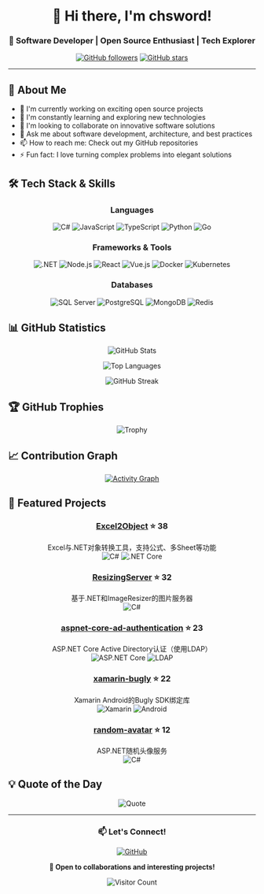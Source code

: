 <div align="center">
  
# 👋 Hi there, I'm chsword!

### 💫 Software Developer | Open Source Enthusiast | Tech Explorer

[![GitHub followers](https://img.shields.io/github/followers/chsword?label=Follow&style=social)](https://github.com/chsword)
[![GitHub stars](https://img.shields.io/github/stars/chsword?label=Stars&style=social)](https://github.com/chsword)

</div>

---

## 🚀 About Me

- 🔭 I'm currently working on exciting open source projects
- 🌱 I'm constantly learning and exploring new technologies
- 👯 I'm looking to collaborate on innovative software solutions
- 💬 Ask me about software development, architecture, and best practices
- 📫 How to reach me: Check out my GitHub repositories
- ⚡ Fun fact: I love turning complex problems into elegant solutions

## 🛠️ Tech Stack & Skills

<div align="center">

### Languages
![C#](https://img.shields.io/badge/C%23-239120?style=for-the-badge&logo=c-sharp&logoColor=white)
![JavaScript](https://img.shields.io/badge/JavaScript-F7DF1E?style=for-the-badge&logo=javascript&logoColor=black)
![TypeScript](https://img.shields.io/badge/TypeScript-007ACC?style=for-the-badge&logo=typescript&logoColor=white)
![Python](https://img.shields.io/badge/Python-3776AB?style=for-the-badge&logo=python&logoColor=white)
![Go](https://img.shields.io/badge/Go-00ADD8?style=for-the-badge&logo=go&logoColor=white)

### Frameworks & Tools
![.NET](https://img.shields.io/badge/.NET-512BD4?style=for-the-badge&logo=dotnet&logoColor=white)
![Node.js](https://img.shields.io/badge/Node.js-43853D?style=for-the-badge&logo=node.js&logoColor=white)
![React](https://img.shields.io/badge/React-20232A?style=for-the-badge&logo=react&logoColor=61DAFB)
![Vue.js](https://img.shields.io/badge/Vue.js-35495E?style=for-the-badge&logo=vue.js&logoColor=4FC08D)
![Docker](https://img.shields.io/badge/Docker-2496ED?style=for-the-badge&logo=docker&logoColor=white)
![Kubernetes](https://img.shields.io/badge/Kubernetes-326CE5?style=for-the-badge&logo=kubernetes&logoColor=white)

### Databases
![SQL Server](https://img.shields.io/badge/SQL%20Server-CC2927?style=for-the-badge&logo=microsoft-sql-server&logoColor=white)
![PostgreSQL](https://img.shields.io/badge/PostgreSQL-316192?style=for-the-badge&logo=postgresql&logoColor=white)
![MongoDB](https://img.shields.io/badge/MongoDB-4EA94B?style=for-the-badge&logo=mongodb&logoColor=white)
![Redis](https://img.shields.io/badge/Redis-DC382D?style=for-the-badge&logo=redis&logoColor=white)

</div>

## 📊 GitHub Statistics

<div align="center">
  
![GitHub Stats](https://github-readme-stats.vercel.app/api?username=chsword&show_icons=true&theme=default&hide_border=true&count_private=true)

![Top Languages](https://github-readme-stats.vercel.app/api/top-langs/?username=chsword&layout=compact&theme=default&hide_border=true)

![GitHub Streak](https://github-readme-streak-stats.herokuapp.com/?user=chsword&theme=default&hide_border=true)

</div>

## 🏆 GitHub Trophies

<div align="center">
  
![Trophy](https://github-profile-trophy.vercel.app/?username=chsword&theme=flat&no-frame=true&no-bg=true&margin-w=4&row=1)

</div>

## 📈 Contribution Graph

<div align="center">
  
[![Activity Graph](https://github-readme-activity-graph.vercel.app/graph?username=chsword&theme=github-light&hide_border=true)](https://github.com/chsword)

</div>

## 🌟 Featured Projects

<div align="center">

### [Excel2Object](https://github.com/chsword/Excel2Object) ⭐ 38
Excel与.NET对象转换工具，支持公式、多Sheet等功能  
![C#](https://img.shields.io/badge/C%23-239120?style=flat-square&logo=c-sharp&logoColor=white)
![.NET Core](https://img.shields.io/badge/.NET%20Core-512BD4?style=flat-square&logo=dotnet&logoColor=white)

### [ResizingServer](https://github.com/chsword/ResizingServer) ⭐ 32
基于.NET和ImageResizer的图片服务器  
![C#](https://img.shields.io/badge/C%23-239120?style=flat-square&logo=c-sharp&logoColor=white)

### [aspnet-core-ad-authentication](https://github.com/chsword/aspnet-core-ad-authentication) ⭐ 23
ASP.NET Core Active Directory认证（使用LDAP）  
![ASP.NET Core](https://img.shields.io/badge/ASP.NET%20Core-512BD4?style=flat-square&logo=dotnet&logoColor=white)
![LDAP](https://img.shields.io/badge/LDAP-0078D4?style=flat-square)

### [xamarin-bugly](https://github.com/chsword/xamarin-bugly) ⭐ 22
Xamarin Android的Bugly SDK绑定库  
![Xamarin](https://img.shields.io/badge/Xamarin-3498DB?style=flat-square&logo=xamarin&logoColor=white)
![Android](https://img.shields.io/badge/Android-3DDC84?style=flat-square&logo=android&logoColor=white)

### [random-avatar](https://github.com/chsword/random-avatar) ⭐ 12
ASP.NET随机头像服务  
![C#](https://img.shields.io/badge/C%23-239120?style=flat-square&logo=c-sharp&logoColor=white)

</div>

## 💡 Quote of the Day

<div align="center">
  
![Quote](https://quotes-github-readme.vercel.app/api?type=horizontal&theme=light)

</div>

---

<div align="center">
  
### 📫 Let's Connect!

[![GitHub](https://img.shields.io/badge/GitHub-100000?style=for-the-badge&logo=github&logoColor=white)](https://github.com/chsword)

**💼 Open to collaborations and interesting projects!**

![Visitor Count](https://komarev.com/ghpvc/?username=chsword&color=blueviolet&style=flat-square&label=Profile+Views)

</div>
